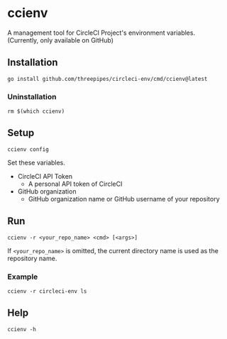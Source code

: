 # ccienv

A management tool for CircleCI Project's environment variables.  
(Currently, only available on GitHub)

## Installation

```
go install github.com/threepipes/circleci-env/cmd/ccienv@latest
```

### Uninstallation

```
rm $(which ccienv)
```

## Setup

```
ccienv config
```

Set these variables.

- CircleCI API Token
    - A personal API token of CircleCI
- GitHub organization
    - GitHub organization name or GitHub username of your repository

## Run

```
ccienv -r <your_repo_name> <cmd> [<args>]
```

If `<your_repo_name>` is omitted, the current directory name is used as the repository name.

### Example

```
ccienv -r circleci-env ls
```

## Help

```
ccienv -h
```
